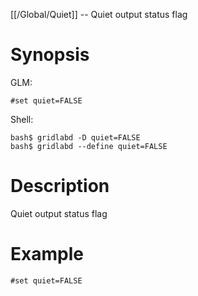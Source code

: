 [[/Global/Quiet]] -- Quiet output status flag

# Synopsis
GLM:
~~~
#set quiet=FALSE
~~~
Shell:
~~~
bash$ gridlabd -D quiet=FALSE
bash$ gridlabd --define quiet=FALSE
~~~

# Description

Quiet output status flag

# Example

~~~
#set quiet=FALSE
~~~
